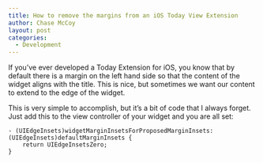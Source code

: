 ```yaml
---
title: How to remove the margins from an iOS Today View Extension
author: Chase McCoy
layout: post
categories:
  - Development
---
```


If you’ve ever developed a Today Extension for iOS, you know that by default there is a margin on the left hand side so that the content of the widget aligns with the title. This is nice, but sometimes we want our content to extend to the edge of the widget.

This is very simple to accomplish, but it’s a bit of code that I always forget. Just add this to the view controller of your widget and you are all set:

```objc
- (UIEdgeInsets)widgetMarginInsetsForProposedMarginInsets:(UIEdgeInsets)defaultMarginInsets {
    return UIEdgeInsetsZero;
}
```